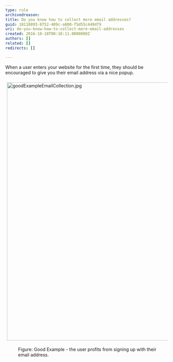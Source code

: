 ```yaml
---
type: rule
archivedreason: 
title: Do you know how to collect more email addresses?
guid: 18118893-8752-489c-a800-f5d55c449df9
uri: do-you-know-how-to-collect-more-email-addresses
created: 2016-10-18T00:18:11.0000000Z
authors: []
related: []
redirects: []

---
```



<p>​When a user enters your website for the first time, they should be encouraged to give you their email address via a nice popup.<br>​<img src="/SiteAssets/how-to-collect-more-email-addresses/goodExampleEmailCollection.jpg" alt="goodExampleEmailCollection.jpg" style="margin&#58;5px;width&#58;808px;" /><br></p><dd class="ssw15-rteElement-FigureGood">​​Figure&#58; Good Example - the user profits from signing up with their email address.​<br></dd>
<br><excerpt class='endintro'></excerpt><br>



